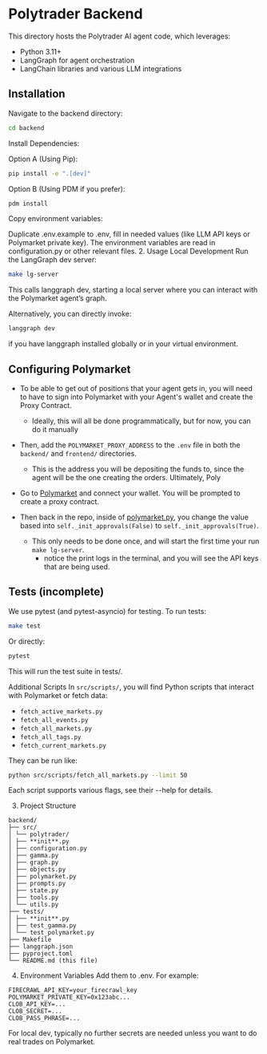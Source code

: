 # Polytrader Backend

This directory hosts the Polytrader AI agent code, which leverages:

- Python 3.11+
- LangGraph for agent orchestration
- LangChain libraries and various LLM integrations

## Installation

Navigate to the backend directory:

```bash
cd backend
```

Install Dependencies:

Option A (Using Pip):

```bash
pip install -e ".[dev]"
```

Option B (Using PDM if you prefer):

```bash
pdm install
```

Copy environment variables:

Duplicate .env.example to .env, fill in needed values (like LLM API keys or Polymarket private key).
The environment variables are read in configuration.py or other relevant files. 2. Usage
Local Development
Run the LangGraph dev server:

```bash
make lg-server
```

This calls langgraph dev, starting a local server where you can interact with the Polymarket agent’s graph.

Alternatively, you can directly invoke:

```bash
langgraph dev
```

if you have langgraph installed globally or in your virtual environment.

## Configuring Polymarket

- To be able to get out of positions that your agent gets in, you will need to have to sign into Polymarket with your Agent's wallet and create the Proxy Contract.

  - Ideally, this will all be done programmatically, but for now, you can do it manually

- Then, add the `POLYMARKET_PROXY_ADDRESS` to the `.env` file in both the `backend/` and `frontend/` directories.

  - This is the address you will be depositing the funds to, since the agent will be the one creating the orders. Ultimately, Poly

- Go to [Polymarket](https://polymarket.com/) and connect your wallet. You will be prompted to create a proxy contract.

- Then back in the repo, inside of [polymarket.py](backend/src/polytrader/polymarket.py), you change the value based into `self._init_approvals(False)` to `self._init_approvals(True)`.
  - This only needs to be done once, and will start the first time your run `make lg-server`.
    - notice the print logs in the terminal, and you will see the API keys that are being used.

## Tests (incomplete)

We use pytest (and pytest-asyncio) for testing. To run tests:

```bash
make test
```

Or directly:

```bash
pytest
```

This will run the test suite in tests/.

Additional Scripts
In `src/scripts/`, you will find Python scripts that interact with Polymarket or fetch data:

- `fetch_active_markets.py`
- `fetch_all_events.py`
- `fetch_all_markets.py`
- `fetch_all_tags.py`
- `fetch_current_markets.py`

They can be run like:

```bash
python src/scripts/fetch_all_markets.py --limit 50
```

Each script supports various flags, see their --help for details.

3. Project Structure

```
backend/
├── src/
│ └── polytrader/
│ ├── **init**.py
│ ├── configuration.py
│ ├── gamma.py
│ ├── graph.py
│ ├── objects.py
│ ├── polymarket.py
│ ├── prompts.py
│ ├── state.py
│ ├── tools.py
│ └── utils.py
├── tests/
│ ├── **init**.py
│ ├── test_gamma.py
│ └── test_polymarket.py
├── Makefile
├── langgraph.json
├── pyproject.toml
└── README.md (this file)
```

4. Environment Variables
   Add them to .env. For example:

```
FIRECRAWL_API_KEY=your_firecrawl_key
POLYMARKET_PRIVATE_KEY=0x123abc...
CLOB_API_KEY=...
CLOB_SECRET=...
CLOB_PASS_PHRASE=...
```

For local dev, typically no further secrets are needed unless you want to do real trades on Polymarket.
